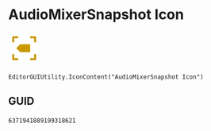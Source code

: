 # AudioMixerSnapshot Icon
![](/img/AudioMixerSnapshot%20Icon.png)

``` CSharp
EditorGUIUtility.IconContent("AudioMixerSnapshot Icon")
```
## GUID
```
6371941889199318621
```

